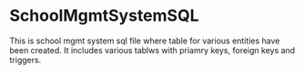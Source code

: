 # SchoolMgmtSystemSQL
This is school mgmt system sql file where table for various entities have been created. It includes various tablws with priamry keys, foreign keys and triggers.

